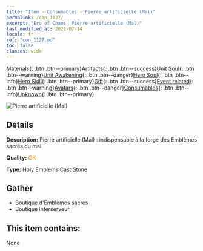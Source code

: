 ```yaml
---
title: "Item - Consumables - Pierre artificielle (Mal)"
permalink: /con_1127/
excerpt: "Era of Chaos  Pierre artificielle (Mal)"
last_modified_at: 2021-07-14
locale: fr
ref: "con_1127.md"
toc: false
classes: wide
---
```

 [Materials](/ItemsFR/){: .btn .btn--primary}[Artifacts](/ItemsFR/Artifacts/){: .btn .btn--success}[Unit Soul](/ItemsFR/UnitSoul/){: .btn .btn--warning}[Unit Awakening](/ItemsFR/UnitAwakening/){: .btn .btn--danger}[Hero Soul](/ItemsFR/HeroSoul/){: .btn .btn--info}[Hero Skill](/ItemsFR/HeroSkill/){: .btn .btn--primary}[Gift](/ItemsFR/Gift/){: .btn .btn--success}[Event related](/ItemsFR/Events/){: .btn .btn--warning}[Avatars](/ItemsFR/Avatars/){: .btn .btn--danger}[Consumables](/ItemsFR/Consumables/){: .btn .btn--info}[Unknown](/ItemsFR/Unknown/){: .btn .btn--primary}

 ![Pierre artificielle (Mal)](/images/t/i_8005.png)

## Détails
 **Description:** Pierre artificielle (Mal) : indispensable à la forge des Emblèmes sacrés du mal

 **Quality:** <span style="color: #FF8C00">OK</span>

 **Type:** Holy Emblems Cast Stone

## Gather

*    Boutique d'Emblèmes sacrés 
*    Boutique interserveur 

## This item contains:

  None

